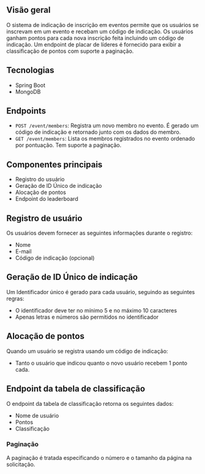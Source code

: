 

## Visão geral
O sistema de indicação de inscrição em eventos permite que os usuários se inscrevam em um evento e recebam um código de indicação. Os usuários ganham pontos para cada nova inscrição feita incluindo um código de indicação. Um endpoint de placar de líderes é fornecido para exibir a classificação de pontos com suporte a paginação.

## Tecnologias
- Spring Boot
- MongoDB

## Endpoints
- `POST /event/members`: Registra um novo membro no evento. É gerado um código de indicação e retornado junto com os dados do membro.
- `GET /event/members`: Lista os membros registrados no evento ordenado por pontuação. Tem suporte a paginação.

## Componentes principais
- Registro do usuário
- Geração de ID Único de indicação
- Alocação de pontos
- Endpoint do leaderboard

## Registro de usuário
Os usuários devem fornecer as seguintes informações durante o registro:

- Nome
- E-mail
- Código de indicação (opcional)

## Geração de ID Único de indicação
Um Identificador único é gerado para cada usuário, seguindo as seguintes regras:

- O identificador deve ter no mínimo 5 e no máximo 10 caracteres
- Apenas letras e números são permitidos no identificador

## Alocação de pontos
Quando um usuário se registra usando um código de indicação:

- Tanto o usuário que indicou quanto o novo usuário recebem 1 ponto cada.

## Endpoint da tabela de classificação
O endpoint da tabela de classificação retorna os seguintes dados:

- Nome de usuário
- Pontos
- Classificação

### Paginação
A paginação é tratada especificando o número e o tamanho da página na solicitação.


